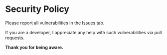 # Security Policy

Please report all vulnerabilities in the [Issues](https://github.com/OpenPeepo/PointsTTS/issues) tab.

If you are a developer, I appreciate any help with such vulnerabilities via pull requests.


**Thank you for being aware.**
